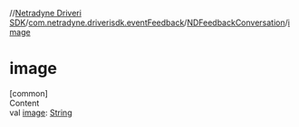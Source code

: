 //[Netradyne Driveri SDK](../../index.md)/[com.netradyne.driverisdk.eventFeedback](../index.md)/[NDFeedbackConversation](index.md)/[image](image.md)



# image  
[common]  
Content  
val [image](image.md): [String](https://kotlinlang.org/api/latest/jvm/stdlib/kotlin/-string/index.html)  



